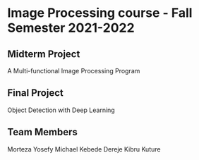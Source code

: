 # Image Processing course - Fall Semester 2021-2022

## Midterm Project
A Multi-functional Image Processing Program

## Final Project
Object Detection with Deep Learning

## Team Members
Morteza Yosefy
Michael Kebede Dereje
Kibru Kuture
